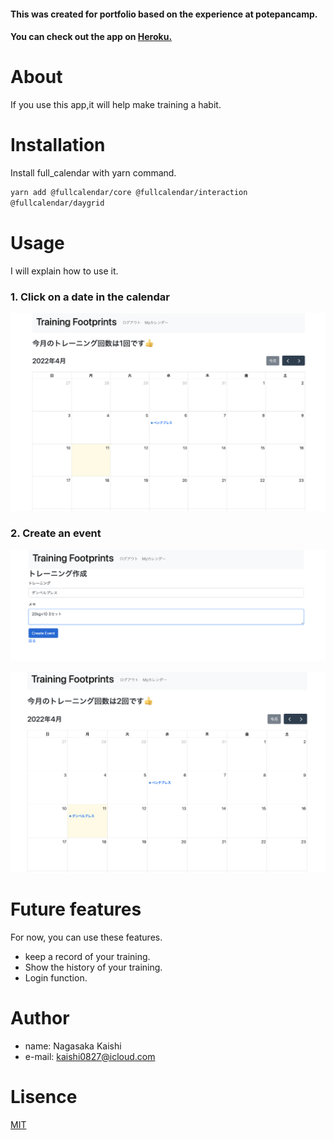 #### This was created for portfolio based on the experience at potepancamp.

#### You can check out the app on [Heroku.](https://rails-kaishi-port.herokuapp.com)


# About
If you use this app,it will help make training a habit.


# Installation

Install full_calendar with yarn command.

```bash
yarn add @fullcalendar/core @fullcalendar/interaction
@fullcalendar/daygrid
```

# Usage
I will explain how to use it.

### 1. Click on a date in the calendar
![sample1](./sample1_image.png)

### 2. Create an event
![sample2](./sample2_image.png)

![sample3](./sample3_image.png)

# Future features

For now, you can use these features.

* keep a record of your training.
* Show the history of your training.
* Login function.


# Author
 
* name: Nagasaka Kaishi
* e-mail: kaishi0827@icloud.com

# Lisence

[MIT](https://choosealicense.com/licenses/mit/)
